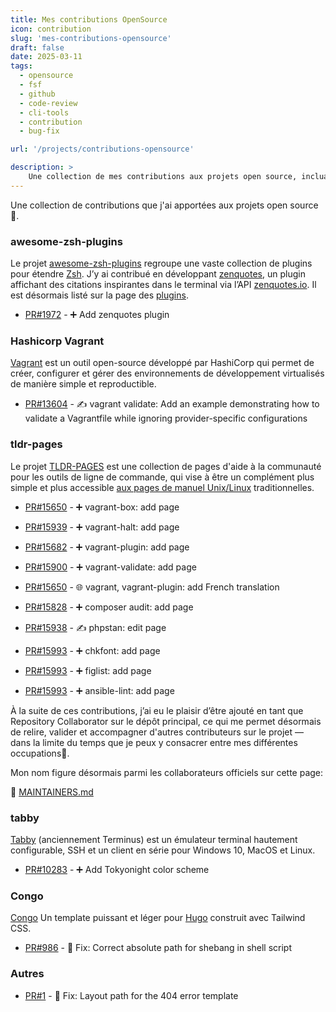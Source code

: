 ```yaml
---
title: Mes contributions OpenSource
icon: contribution
slug: 'mes-contributions-opensource'
draft: false
date: 2025-03-11
tags:
  - opensource
  - fsf
  - github
  - code-review
  - cli-tools
  - contribution
  - bug-fix

url: '/projects/contributions-opensource'

description: >
    Une collection de mes contributions aux projets open source, incluant des pull requests, des traductions, et des améliorations pour des projets communautaires.
---
```


Une collection de contributions que j'ai apportées aux projets open source🚀.

### awesome-zsh-plugins
Le projet [awesome-zsh-plugins](https://github.com/unixorn/awesome-zsh-plugins) regroupe une vaste collection de plugins pour étendre [Zsh](https://zsh.sourceforge.io/). J’y ai contribué en développant [zenquotes](https://github.com/aminelch/zenquotes), un plugin affichant des citations inspirantes dans le terminal via l’API [zenquotes.io](https://zenquotes.io/). Il est désormais listé sur la page des [plugins](https://github.com/unixorn/awesome-zsh-plugins?tab=readme-ov-file#plugins).

- [PR#1972](https://github.com/unixorn/awesome-zsh-plugins/pull/1972) - ➕ Add zenquotes plugin

### Hashicorp Vagrant
[Vagrant](https://developer.hashicorp.com/vagrant) est un outil open-source développé par HashiCorp qui permet de créer, configurer et gérer des environnements de développement virtualisés de manière simple et reproductible.

- [PR#13604](https://github.com/hashicorp/vagrant/pull/13604) - ✍ vagrant validate: Add an example demonstrating how to validate a Vagrantfile while ignoring provider-specific configurations

### tldr-pages

Le projet [TLDR-PAGES](https://tldr.sh/) est une collection de pages d'aide à la communauté pour les outils de ligne de commande, qui vise à être un complément plus simple et plus accessible [aux pages de manuel Unix/Linux](https://linux.die.net/man) traditionnelles.

- [PR#15650](https://github.com/tldr-pages/tldr/pull/15650) - ➕ vagrant-box: add page

- [PR#15939](https://github.com/tldr-pages/tldr/pull/15939) - ➕ vagrant-halt: add page

- [PR#15682](https://github.com/tldr-pages/tldr/pull/15682) - ➕ vagrant-plugin: add page

- [PR#15900](https://github.com/tldr-pages/tldr/pull/15900) - ➕ vagrant-validate: add page 

- [PR#15650](https://github.com/tldr-pages/tldr/pull/15650) - 🌐 vagrant, vagrant-plugin: add French translation

- [PR#15828](https://github.com/tldr-pages/tldr/pull/15828) - ➕ composer audit: add page

- [PR#15938](https://github.com/tldr-pages/tldr/pull/15938) - ✍  phpstan: edit page

- [PR#15993](https://github.com/tldr-pages/tldr/pull/16214) - ➕ chkfont: add page

- [PR#15993](https://github.com/tldr-pages/tldr/pull/16212) - ➕ figlist: add page

- [PR#15993](https://github.com/tldr-pages/tldr/pull/16193) - ➕ ansible-lint: add  page

À la suite de ces contributions, j’ai eu le plaisir d’être ajouté en tant que Repository Collaborator sur le dépôt principal, ce qui me permet désormais de relire, valider et accompagner d'autres contributeurs sur le projet — dans la limite du temps que je peux y consacrer entre mes différentes occupations🤖.

Mon nom figure désormais parmi les collaborateurs officiels sur cette page: 

💠 [MAINTAINERS.md](https://github.com/tldr-pages/tldr/blob/main/MAINTAINERS.md#repository-collaborators)

### tabby

[Tabby](https://tabby.sh/) (anciennement Terminus) est un émulateur terminal hautement configurable, SSH et un client en série pour Windows 10, MacOS et Linux.

- [PR#10283](https://github.com/Eugeny/tabby/pull/10283) - ➕ Add Tokyonight color scheme

### Congo

[Congo](https://jpanther.github.io/congo/) Un template puissant et léger pour [Hugo](https://gohugo.io/) construit avec Tailwind CSS.

- [PR#986](https://github.com/jpanther/congo/pull/986) - 🐛 Fix: Correct absolute path for shebang in shell script

### Autres

- [PR#1](https://github.com/mercuryseries/panterest/pull/1) - 🐛 Fix: Layout path for the 404 error template